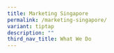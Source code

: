 ```yaml
---
title: Marketing Singapore
permalink: /marketing-singapore/
variant: tiptap
description: ""
third_nav_title: What We Do
---
```

